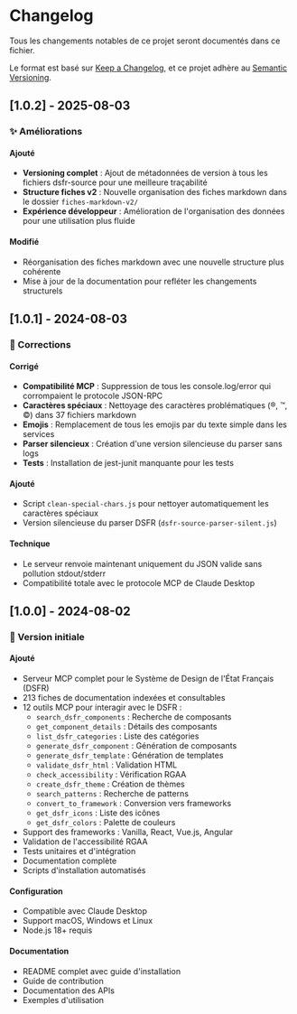 # Changelog

Tous les changements notables de ce projet seront documentés dans ce fichier.

Le format est basé sur [Keep a Changelog](https://keepachangelog.com/fr/1.0.0/),
et ce projet adhère au [Semantic Versioning](https://semver.org/spec/v2.0.0.html).

## [1.0.2] - 2025-08-03

### ✨ Améliorations

#### Ajouté
- **Versioning complet** : Ajout de métadonnées de version à tous les fichiers dsfr-source pour une meilleure traçabilité
- **Structure fiches v2** : Nouvelle organisation des fiches markdown dans le dossier `fiches-markdown-v2/`
- **Expérience développeur** : Amélioration de l'organisation des données pour une utilisation plus fluide

#### Modifié
- Réorganisation des fiches markdown avec une nouvelle structure plus cohérente
- Mise à jour de la documentation pour refléter les changements structurels

## [1.0.1] - 2024-08-03

### 🐛 Corrections

#### Corrigé
- **Compatibilité MCP** : Suppression de tous les console.log/error qui corrompaient le protocole JSON-RPC
- **Caractères spéciaux** : Nettoyage des caractères problématiques (®, ™, ©) dans 37 fichiers markdown
- **Emojis** : Remplacement de tous les emojis par du texte simple dans les services
- **Parser silencieux** : Création d'une version silencieuse du parser sans logs
- **Tests** : Installation de jest-junit manquante pour les tests

#### Ajouté
- Script `clean-special-chars.js` pour nettoyer automatiquement les caractères spéciaux
- Version silencieuse du parser DSFR (`dsfr-source-parser-silent.js`)

#### Technique
- Le serveur renvoie maintenant uniquement du JSON valide sans pollution stdout/stderr
- Compatibilité totale avec le protocole MCP de Claude Desktop

## [1.0.0] - 2024-08-02

### 🎉 Version initiale

#### Ajouté
- Serveur MCP complet pour le Système de Design de l'État Français (DSFR)
- 213 fiches de documentation indexées et consultables
- 12 outils MCP pour interagir avec le DSFR :
  - `search_dsfr_components` : Recherche de composants
  - `get_component_details` : Détails des composants
  - `list_dsfr_categories` : Liste des catégories
  - `generate_dsfr_component` : Génération de composants
  - `generate_dsfr_template` : Génération de templates
  - `validate_dsfr_html` : Validation HTML
  - `check_accessibility` : Vérification RGAA
  - `create_dsfr_theme` : Création de thèmes
  - `search_patterns` : Recherche de patterns
  - `convert_to_framework` : Conversion vers frameworks
  - `get_dsfr_icons` : Liste des icônes
  - `get_dsfr_colors` : Palette de couleurs
- Support des frameworks : Vanilla, React, Vue.js, Angular
- Validation de l'accessibilité RGAA
- Tests unitaires et d'intégration
- Documentation complète
- Scripts d'installation automatisés

#### Configuration
- Compatible avec Claude Desktop
- Support macOS, Windows et Linux
- Node.js 18+ requis

#### Documentation
- README complet avec guide d'installation
- Guide de contribution
- Documentation des APIs
- Exemples d'utilisation
